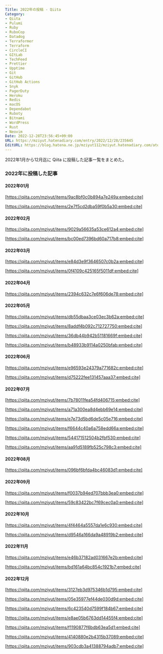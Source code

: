 ```yaml
---
Title: 2022年の投稿 - Qiita
Category:
- Qiita
- Pulumi
- Ruby
- RuboCop
- Datadog
- Terraformer
- Terraform
- CircleCI
- GItLab
- TechFeed
- Prettier
- Upptime
- Git
- GitHub
- GitHub Actions
- Snyk
- PagerDuty
- Heroku
- Redis
- macOS
- Dependabot
- Ruboty
- Bitnami
- WordPress
- Rust
- Neovim
Date: 2022-12-28T23:56:45+09:00
URL: https://mziyut.hatenadiary.com/entry/2022/12/28/235645
EditURL: https://blog.hatena.ne.jp/mziyut112/mziyut.hatenadiary.com/atom/entry/6801883189083500808
---
```


2022年1月から12月迄に Qiita に投稿した記事一覧をまとめた。

### 2022年に投稿した記事

#### 2022年01月

[https://qiita.com/mziyut/items/9ac8bf0c0b894a7e249a:embed:cite]

[https://qiita.com/mziyut/items/2e7f5cd2dba59f0b5a30:embed:cite]

#### 2022年02月

[https://qiita.com/mziyut/items/9029a56635a53ce612a4:embed:cite]

[https://qiita.com/mziyut/items/bc00ed7396bd60a717b8:embed:cite]

#### 2022年03月

[https://qiita.com/mziyut/items/e84d3e9f3646507c0b2a:embed:cite]

[https://qiita.com/mziyut/items/0f4109c425165f5011df:embed:cite]

#### 2022年04月

[https://qiita.com/mziyut/items/2394c632c7e6f606de78:embed:cite]

#### 2022年05月

[https://qiita.com/mziyut/items/db55dbaa3ce03ec3b62a:embed:cite]

[https://qiita.com/mziyut/items/8addf4b092c712727750:embed:cite]

[https://qiita.com/mziyut/items/36db44b942b51181669f:embed:cite]

[https://qiita.com/mziyut/items/b48933b9114a0250bfab:embed:cite]

#### 2022年06月

[https://qiita.com/mziyut/items/e96593e24379a771682c:embed:cite]

[https://qiita.com/mziyut/items/d75222fee131457aaa37:embed:cite]

#### 2022年07月

[https://qiita.com/mziyut/items/7b78011fea54fd406715:embed:cite]

[https://qiita.com/mziyut/items/a71a300ea8d4ebb69e14:embed:cite]

[https://qiita.com/mziyut/items/e7e73d5bd6de5c05e716:embed:cite]

[https://qiita.com/mziyut/items/f6644c40a6a758edd66a:embed:cite]

[https://qiita.com/mziyut/items/544171512504b2fbf530:embed:cite]

[https://qiita.com/mziyut/items/aa91d5189fb525c798c3:embed:cite]

#### 2022年08月

[https://qiita.com/mziyut/items/096bf6bfda4bc46083d1:embed:cite]

#### 2022年09月

[https://qiita.com/mziyut/items/f0037b94ed707bbb3ea0:embed:cite]

[https://qiita.com/mziyut/items/59c83422bc7f69cec0a0:embed:cite]

#### 2022年10月

[https://qiita.com/mziyut/items/4f4464a5557da1e6c930:embed:cite]

[https://qiita.com/mziyut/items/d9546a166da9a48919b2:embed:cite]

#### 2022年11月

[https://qiita.com/mziyut/items/e46b37182ad031667e2b:embed:cite]

[https://qiita.com/mziyut/items/bd161a64bc854c1921b7:embed:cite]

#### 2022年12月

[https://qiita.com/mziyut/items/3127eb3d975346b1d795:embed:cite]

[https://qiita.com/mziyut/items/05e35977ef44de030d9d:embed:cite]

[https://qiita.com/mziyut/items/6c423540d7599f184b67:embed:cite]

[https://qiita.com/mziyut/items/e8ae05b6763dd14455f4:embed:cite]

[https://qiita.com/mziyut/items/f1190877f6bdb63ea5d1:embed:cite]

[https://qiita.com/mziyut/items/4140880e2b4315b37089:embed:cite]

[https://qiita.com/mziyut/items/903cdb3a41388794adb7:embed:cite]
